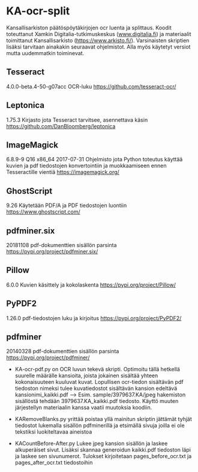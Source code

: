 # KA-ocr-split
Kansallisarkiston päätöspöytäkirjojen ocr luenta ja splittaus. Koodit toteuttanut Xamkin Digitalia-tutkimuskeskus (www.digitalia.fi) ja materiaalit toimittanut Kansallisarkisto (https://www.arkisto.fi/). 
Varsinaisten skriptien lisäksi tarvitaan ainakakin seuraavat ohjelmistot. Alla myös käytetyt versiot mutta uudemmatkin toiminevat.

## Tesseract
4.0.0-beta.4-50-g07acc
OCR-luku
https://github.com/tesseract-ocr/

## Leptonica
1.75.3 
Kirjasto jota Tesseract tarvitsee, asennettava käsin
https://github.com/DanBloomberg/leptonica

## ImageMagick
6.8.9-9 Q16 x86_64 2017-07-31
Ohjelmisto jota Python toteutus käyttää kuvien ja pdf tiedostojen konvertointiin ja muokkaamiseen ennen Tesseractille vientiä
https://imagemagick.org/

## GhostScript
9.26
Käytetään PDF/A ja PDF tiedostojen luontiin
https://www.ghostscript.com/

## pdfminer.six
20181108
pdf-dokumenttien sisällön parsinta
https://pypi.org/project/pdfminer.six/

## Pillow
6.0.0
Kuvien käsittely ja kokolaskenta
https://pypi.org/project/Pillow/

## PyPDF2
1.26.0
pdf-tiedostojen luku ja kirjoitus
https://pypi.org/project/PyPDF2/

## pdfminer
20140328
pdf-dokumenttien sisällön parsinta
https://pypi.org/project/pdfminer/

* KA-ocr-pdf.py on OCR luvun tekevä skripti. Optimoitu tällä hetkellä suurelle määrälle kansioita, joista jokainen sisältää yhteen kokonaisuuteen kuuluvat kuvat. Lopullisen ocr-tiedon sisältävän pdf tiedoston nimeksi tulee kuvatiedostot sisältävän kansion edeltävä kansionimi_kaikki.pdf  --> Esim. sample/3979637.KA/jpeg hakemiston sisällöstä tehdään 3979637.KA_kaikki.pdf tiedosto. Käyttö muuten järjestellyn materiaalin kanssa vaatii muutoksia koodiin.

* KARemoveBlanks.py yrittää poistaa yllä mainitun skriptin jättämät tyhjät tiedostot lukemalla sisällön pdfminerillä ja etsimällä sivuja joilla ei ole tekstiksi luokiteltavaa aineistoa

* KACountBefore-After.py Lukee jpeg kansion sisällön ja laskee alkuperäiset sivut. Lisäksi skannaa generoidun kaikki.pdf tiedoston läpi ja laskee sen sivunumerot. Tulokset kirjoitetaan pages_before_ocr.txt ja pages_after_ocr.txt tiedostoihin 



